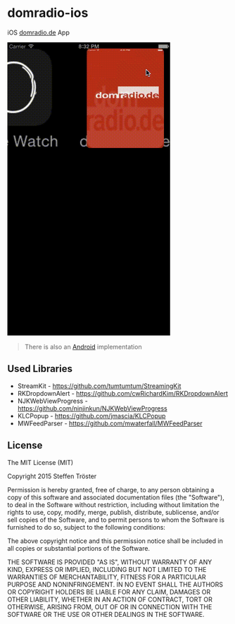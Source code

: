 # domradio-ios
iOS [domradio.de](http://domradio.de) App 

![Screenshot](screencast.gif)

> There is also an [Android](https://github.com/stetro/domradio-android) implementation

Used Libraries
--------------

* StreamKit - https://github.com/tumtumtum/StreamingKit
* RKDropdownAlert - https://github.com/cwRichardKim/RKDropdownAlert
* NJKWebViewProgress - https://github.com/ninjinkun/NJKWebViewProgress
* KLCPopup - https://github.com/jmascia/KLCPopup
* MWFeedParser - https://github.com/mwaterfall/MWFeedParser

License
-------

The MIT License (MIT)

Copyright 2015 Steffen Tröster

Permission is hereby granted, free of charge, to any person obtaining a copy
of this software and associated documentation files (the "Software"), to deal
in the Software without restriction, including without limitation the rights
to use, copy, modify, merge, publish, distribute, sublicense, and/or sell
copies of the Software, and to permit persons to whom the Software is
furnished to do so, subject to the following conditions:

The above copyright notice and this permission notice shall be included in
all copies or substantial portions of the Software.

THE SOFTWARE IS PROVIDED "AS IS", WITHOUT WARRANTY OF ANY KIND, EXPRESS OR
IMPLIED, INCLUDING BUT NOT LIMITED TO THE WARRANTIES OF MERCHANTABILITY,
FITNESS FOR A PARTICULAR PURPOSE AND NONINFRINGEMENT. IN NO EVENT SHALL THE
AUTHORS OR COPYRIGHT HOLDERS BE LIABLE FOR ANY CLAIM, DAMAGES OR OTHER
LIABILITY, WHETHER IN AN ACTION OF CONTRACT, TORT OR OTHERWISE, ARISING FROM,
OUT OF OR IN CONNECTION WITH THE SOFTWARE OR THE USE OR OTHER DEALINGS IN
THE SOFTWARE.
